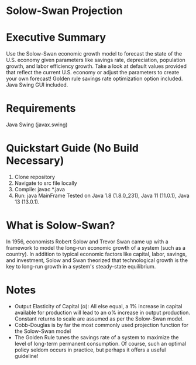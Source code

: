 # Solow-Swan Projection #

# Executive Summary #
Use the Solow-Swan economic growth model to forecast the state of the U.S. economy given parameters like savings rate, depreciation, population growth, and labor efficiency growth. 
Take a look at default values provided that reflect the current U.S. economy or adjust the parameters to create your own forecast! 
Golden rule savings rate optimization option included.
Java Swing GUI included.

# Requirements #
Java Swing (javax.swing)

# Quickstart Guide (No Build Necessary) #
1. Clone repository
2. Navigate to src file locally
3. Compile: javac \*.java
4. Run: java MainFrame
Tested on Java 1.8 (1.8.0_231), Java 11 (11.0.1), Java 13 (13.0.1).

# What is Solow-Swan? #
In 1956, economists Robert Solow and Trevor Swan came up with a framework to model the long-run economic growth of a system (such as a country). In addition to typical economic factors like capital, labor, savings, and investment, Solow and Swan theorized that technological growth is the key to long-run growth in a system's steady-state equilibrium. 

# Notes #
- Output Elasticity of Capital (α): All else equal, a 1% increase in capital available for production will lead to an α% increase in output production. Constant returns to scale are assumed as per the Solow-Swan model.
- Cobb-Douglas is by far the most commonly used projection function for the Solow-Swan model
- The Golden Rule tunes the savings rate of a system to maximize the level of long-term permanent consumption. Of course, such an optimal policy seldom occurs in practice, but perhaps it offers a useful guideline!
